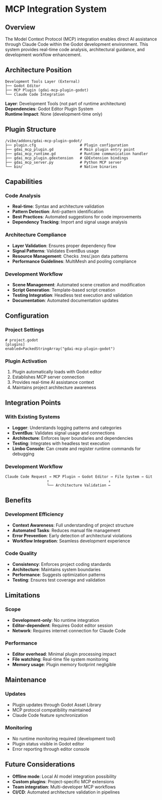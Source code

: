 # MCP Integration System

## Overview
The Model Context Protocol (MCP) integration enables direct AI assistance through Claude Code within the Godot development environment. This system provides real-time code analysis, architectural guidance, and development workflow enhancement.

## Architecture Position
```
Development Tools Layer (External)
├── Godot Editor
├── MCP Plugin (gdai-mcp-plugin-godot)
└── Claude Code Integration
```

**Layer**: Development Tools (not part of runtime architecture)  
**Dependencies**: Godot Editor Plugin System  
**Runtime Impact**: None (development-time only)

## Plugin Structure
```
/vibe/addons/gdai-mcp-plugin-godot/
├── plugin.cfg                    # Plugin configuration
├── gdai_mcp_plugin.gd            # Main plugin entry point
├── gdai_mcp_runtime.gd           # Runtime communication handler  
├── gdai_mcp_plugin.gdextension   # GDExtension bindings
├── gdai_mcp_server.py            # Python MCP server
└── bin/                          # Native binaries
```

## Capabilities

### Code Analysis
- **Real-time**: Syntax and architecture validation
- **Pattern Detection**: Anti-pattern identification
- **Best Practices**: Automated suggestions for code improvements
- **Dependency Tracking**: Import and signal usage analysis

### Architecture Compliance  
- **Layer Validation**: Ensures proper dependency flow
- **Signal Patterns**: Validates EventBus usage
- **Resource Management**: Checks .tres/.json data patterns
- **Performance Guidelines**: MultiMesh and pooling compliance

### Development Workflow
- **Scene Management**: Automated scene creation and modification
- **Script Generation**: Template-based script creation
- **Testing Integration**: Headless test execution and validation
- **Documentation**: Automated documentation updates

## Configuration

### Project Settings
```gdscript
# project.godot
[plugins]
enabled=PackedStringArray("gdai-mcp-plugin-godot")
```

### Plugin Activation
1. Plugin automatically loads with Godot editor
2. Establishes MCP server connection
3. Provides real-time AI assistance context
4. Maintains project architecture awareness

## Integration Points

### With Existing Systems
- **Logger**: Understands logging patterns and categories
- **EventBus**: Validates signal usage and connections  
- **Architecture**: Enforces layer boundaries and dependencies
- **Testing**: Integrates with headless test execution
- **Limbo Console**: Can create and register runtime commands for debugging

### Development Workflow
```
Claude Code Request → MCP Plugin → Godot Editor → File System → Git
                   ↑                           ↓
                   └── Architecture Validation ←
```

## Benefits

### Development Efficiency
- **Context Awareness**: Full understanding of project structure
- **Automated Tasks**: Reduces manual file management
- **Error Prevention**: Early detection of architectural violations
- **Workflow Integration**: Seamless development experience

### Code Quality
- **Consistency**: Enforces project coding standards
- **Architecture**: Maintains system boundaries
- **Performance**: Suggests optimization patterns
- **Testing**: Ensures test coverage and validation

## Limitations

### Scope
- **Development-only**: No runtime integration
- **Editor-dependent**: Requires Godot editor session
- **Network**: Requires internet connection for Claude Code

### Performance
- **Editor overhead**: Minimal plugin processing impact
- **File watching**: Real-time file system monitoring
- **Memory usage**: Plugin memory footprint negligible

## Maintenance

### Updates
- Plugin updates through Godot Asset Library
- MCP protocol compatibility maintained
- Claude Code feature synchronization

### Monitoring  
- No runtime monitoring required (development tool)
- Plugin status visible in Godot editor
- Error reporting through editor console

## Future Considerations
- **Offline mode**: Local AI model integration possibility
- **Custom plugins**: Project-specific MCP extensions
- **Team integration**: Multi-developer MCP workflows
- **CI/CD**: Automated architecture validation in pipelines